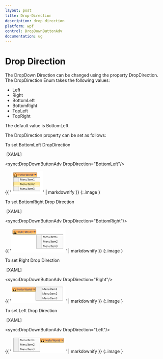 ```yaml
---
layout: post
title: Drop-Direction
description: drop direction
platform: wpf
control: DropDownButtonAdv
documentation: ug
---
```


# Drop Direction

The DropDown Direction can be changed using the property DropDirection. The DropDirection Enum takes the following values: 

* Left
* Right
* BottomLeft
* BottomRight
* TopLeft
* TopRight

The default value is BottomLeft.

The DropDirection property can be set as follows:

To set BottomLeft DropDirection



 [XAML]

<sync:DropDownButtonAdv  DropDirection="BottomLeft"/>



{{ '![](Drop-Direction_images/Drop-Direction_img1.png)' | markdownify }}
{:.image }


To set BottomRight Drop Direction



 [XAML]

<sync:DropDownButtonAdv  DropDirection="BottomRight"/>



{{ '![](Drop-Direction_images/Drop-Direction_img2.png)' | markdownify }}
{:.image }


To set Right Drop Direction



 [XAML]

<sync:DropDownButtonAdv  DropDirection="Right"/>



{{ '![](Drop-Direction_images/Drop-Direction_img3.png)' | markdownify }}
{:.image }


To set Left Drop Direction



 [XAML]

<sync:DropDownButtonAdv  DropDirection="Left"/>



{{ '![](Drop-Direction_images/Drop-Direction_img4.png)' | markdownify }}
{:.image }


